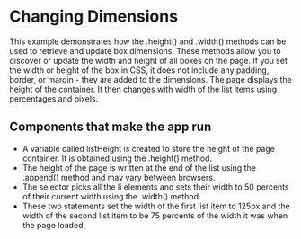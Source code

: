 # Changing Dimensions
This example demonstrates how the .height() and .width() methods can be used to retrieve and update box dimensions. These methods allow you to discover or update the width and height of all boxes on the page. If you set the width or height of the box in CSS, it does not include any padding, border, or margin - they are added to the dimensions. The page displays the height of the container. It then changes with width of the list items using percentages and pixels.

## Components that make the app run
* A variable called listHeight is created to store the height of the page container. It is obtained using the .height() method.
* The height of the page is written at the end of the list using the .append() method and may vary between browsers.
* The selector picks all the li elements and sets their width to 50 percents of their current width using the .width() method.
* These two statements set the width of the first list item to 125px and the width of the second list item to be 75 percents of the width it was when the page loaded.
